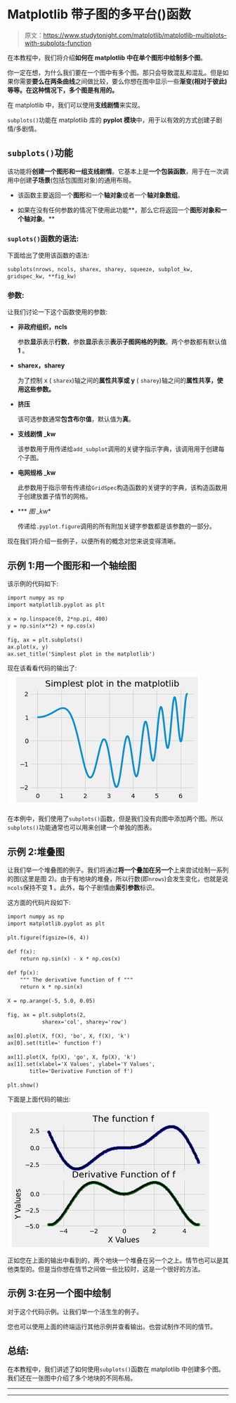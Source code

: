 # Matplotlib 带子图的多平台()函数

> 原文：<https://www.studytonight.com/matplotlib/matplotlib-multiplots-with-subplots-function>

在本教程中，我们将介绍**如何在 matplotlib 中在单个图形中绘制多个图**。

你一定在想，为什么我们要在一个图中有多个图。那只会导致混乱和混乱。但是如果你需要**要么在两条曲线**之间做比较，要么你想在图中显示一些**渐变(相对于彼此)等等。在这种情况下，多个图是有用的。**

在 matplotlib 中，我们可以使用**支线剧情**来实现。

`subplots()`功能在 matplotlib 库的 **pyplot 模块**中，用于以有效的方式创建子剧情/多剧情。

## `subplots()`功能

该功能将**创建一个图形和一组支线剧情**。它基本上是**一个包装函数**，用于在一次调用中创建**子场景**(包括包围图对象)的通用布局。

*   该函数主要返回一个**图形**和一个**轴对象**或者一个**轴对象数组**。

*   如果在没有任何参数的情况下使用此功能**，那么它将返回一个**图形对象和一个轴对象**。**

### `suplots()`函数的语法:

下面给出了使用该函数的语法:

```
subplots(nrows, ncols, sharex, sharey, squeeze, subplot_kw, gridspec_kw, **fig_kw)
```

### 参数:

让我们讨论一下这个函数使用的参数:

*   **非政府组织，ncls**

    参数**显示**表示**行数**，参数**显示**表示**表示子图网格的列数**。两个参数都有默认值 **1** 。

*   **sharex，sharey**

    为了控制 x ( `sharex`)轴之间的**属性共享或 y** ( `sharey`)轴之间的**属性共享，使用这些参数。**

*   **挤压**

    该可选参数通常**包含布尔值**，默认值为**真**。

*   **支线剧情 _kw**

    该参数用于用传递给`add_subplot`调用的关键字指示字典，该调用用于创建每个子图。

*   **电网规格 _kw**

    此参数用于指示带有传递给`GridSpec`构造函数的关键字的字典，该构造函数用于创建放置子情节的网格。

*   *** *图 _kw**

    传递给`.pyplot.figure`调用的所有附加关键字参数都是该参数的一部分。

现在我们将介绍一些例子，以便所有的概念对您来说变得清晰。

## 示例 1:用一个图形和一个轴绘图

该示例的代码如下:

```
import numpy as np
import matplotlib.pyplot as plt

x = np.linspace(0, 2*np.pi, 400)
y = np.sin(x**2) + np.cos(x)

fig, ax = plt.subplots()
ax.plot(x, y)
ax.set_title('Simplest plot in the matplotlib')
```

现在该看看代码的输出了:
![creating subplots in Matplotlib](img/cf6073e49d7471c4768c713fbcfbff1a.png)

在本例中，我们使用了`subplots()`函数，但是我们没有向图中添加两个图。所以`subplots()`功能通常也可以用来创建一个单独的图表。

## 示例 2:堆叠图

让我们举一个堆叠图的例子。我们将通过**将一个叠加在另一个**上来尝试绘制一系列的图(这里是图 2)。由于有地块的堆叠，所以行数(即`nrows`)会发生变化，也就是说`ncols`保持不变 **1** 。此外，每个子剧情由**索引参数**标识。

这方面的代码片段如下:

```
import numpy as np
import matplotlib.pyplot as plt

plt.figure(figsize=(6, 4))

def f(x):
    return np.sin(x) - x * np.cos(x)

def fp(x):
    """ The derivative function of f """
    return x * np.sin(x)

X = np.arange(-5, 5.0, 0.05)

fig, ax = plt.subplots(2, 
           sharex='col', sharey='row')

ax[0].plot(X, f(X), 'bo', X, f(X), 'k')
ax[0].set(title=' function f')

ax[1].plot(X, fp(X), 'go', X, fp(X), 'k')
ax[1].set(xlabel='X Values', ylabel='Y Values',
       title='Derivative Function of f')

plt.show()
```

下面是上面代码的输出:

![creating subplots in Matplotlib](img/f90268446f3f23436f865fc37af85156.png)

正如您在上面的输出中看到的，两个地块一个堆叠在另一个之上。情节也可以是其他类型的。但是当你想在情节之间做一些比较时，这是一个很好的方法。

## 示例 3:在另一个图中绘制

对于这个代码示例。让我们举一个活生生的例子。

您也可以使用上面的终端运行其他示例并查看输出。也尝试制作不同的情节。

## 总结:

在本教程中，我们讲述了如何使用`subplots()`函数在 matplotlib 中创建多个图。我们还在一张图中介绍了多个地块的不同布局。

* * *

* * *